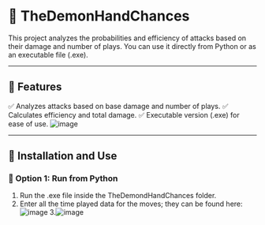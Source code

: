 # 🎯 TheDemonHandChances

This project analyzes the probabilities and efficiency of attacks based on their damage and number of plays. You can use it directly from Python or as an executable file (.exe).

---

## 📌 Features
✅ Analyzes attacks based on base damage and number of plays.
✅ Calculates efficiency and total damage.
✅ Executable version (.exe) for ease of use.
![image](https://github.com/user-attachments/assets/445b1f03-22bd-49d9-bb84-8b3b136d4e65)

---

## 🚀 Installation and Use

### 🐍 Option 1: Run from Python

1. Run the .exe file inside the TheDemondHandChances folder.
2. Enter all the time played data for the moves; they can be found here: ![image](https://github.com/user-attachments/assets/747c670e-2ddd-4a53-82d3-f937d85b6586)
3.![image](https://github.com/user-attachments/assets/58c64970-ca4b-4523-b30c-43fb931d66e3)

